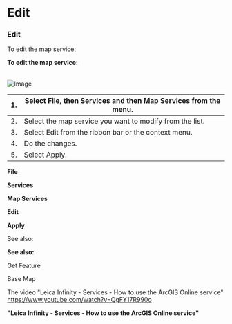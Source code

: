 # Edit

### Edit

To edit the map service:

**To edit the map service:**

|  |  |
| --- | --- |

![Image](graphics/00815251.jpg)

| 1. | Select File, then Services and then Map Services from the menu. |
| --- | --- |
| 2. | Select the map service you want to modify from the list. |
| 3. | Select Edit from the ribbon bar or the context menu. |
| 4. | Do the changes. |
| 5. | Select Apply. |

**File**

**Services**

**Map Services**

**Edit**

**Apply**

See also:

**See also:**

Get Feature

Base Map

The video "Leica Infinity - Services - How to use the ArcGIS Online service" https://www.youtube.com/watch?v=QgFY17R990o

**"Leica Infinity - Services - How to use the ArcGIS Online service"**

